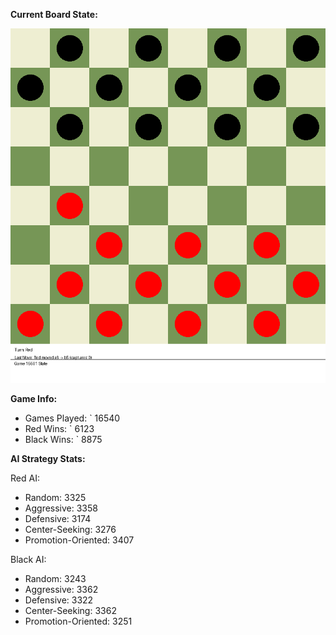 
**Current Board State:**  
<!-- START_GIF -->
![Checkers Game](./checkers_game.gif)
<!-- END_GIF -->

**Game Info:**  
- Games Played: `<!-- GAMES_PLAYED --> 16540
- Red Wins: `<!-- RED_WINS --> 6123
- Black Wins: `<!-- BLACK_WINS --> 8875

<!-- AI_STATS -->
**AI Strategy Stats:**

Red AI:
- Random: 3325
- Aggressive: 3358
- Defensive: 3174
- Center-Seeking: 3276
- Promotion-Oriented: 3407

Black AI:
- Random: 3243
- Aggressive: 3362
- Defensive: 3322
- Center-Seeking: 3362
- Promotion-Oriented: 3251
